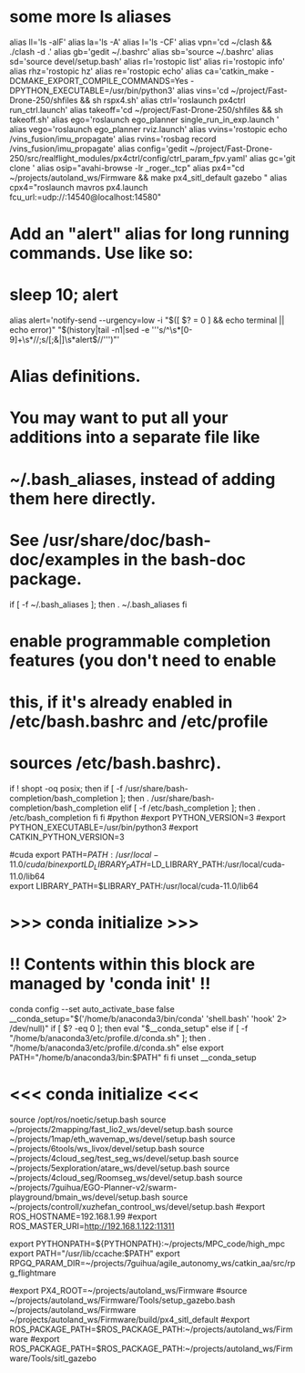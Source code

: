 
# some more ls aliases
alias ll='ls -alF'
alias la='ls -A'
alias l='ls -CF'
alias vpn='cd ~/clash && ./clash -d .'
alias gb='gedit ~/.bashrc'
alias sb='source ~/.bashrc'
alias sd='source devel/setup.bash'
alias rl='rostopic list'
alias ri='rostopic info'
alias rhz='rostopic hz'
alias re='rostopic echo'
alias ca='catkin_make -DCMAKE_EXPORT_COMPILE_COMMANDS=Yes -DPYTHON_EXECUTABLE=/usr/bin/python3'
alias vins='cd ~/project/Fast-Drone-250/shfiles && sh rspx4.sh'
alias ctrl='roslaunch px4ctrl run_ctrl.launch'
alias takeoff='cd ~/project/Fast-Drone-250/shfiles && sh takeoff.sh'
alias ego='roslaunch ego_planner single_run_in_exp.launch  '
alias vego='roslaunch ego_planner rviz.launch'
alias vvins='rostopic echo /vins_fusion/imu_propagate'
alias rvins='rosbag record /vins_fusion/imu_propagate'
alias config='gedit ~/project/Fast-Drone-250/src/realflight_modules/px4ctrl/config/ctrl_param_fpv.yaml'
alias gc='git clone '
alias osip="avahi-browse -lr _roger._tcp"
alias px4="cd ~/projects/autoland_ws/Firmware && make px4_sitl_default gazebo  "
alias cpx4="roslaunch mavros px4.launch fcu_url:=udp://:14540@localhost:14580"
# Add an "alert" alias for long running commands.  Use like so:
#   sleep 10; alert
alias alert='notify-send --urgency=low -i "$([ $? = 0 ] && echo terminal || echo error)" "$(history|tail -n1|sed -e '\''s/^\s*[0-9]\+\s*//;s/[;&|]\s*alert$//'\'')"'

# Alias definitions.
# You may want to put all your additions into a separate file like
# ~/.bash_aliases, instead of adding them here directly.
# See /usr/share/doc/bash-doc/examples in the bash-doc package.

if [ -f ~/.bash_aliases ]; then
    . ~/.bash_aliases
fi

# enable programmable completion features (you don't need to enable
# this, if it's already enabled in /etc/bash.bashrc and /etc/profile
# sources /etc/bash.bashrc).
if ! shopt -oq posix; then
  if [ -f /usr/share/bash-completion/bash_completion ]; then
    . /usr/share/bash-completion/bash_completion
  elif [ -f /etc/bash_completion ]; then
    . /etc/bash_completion
  fi
fi
#python
#export PYTHON_VERSION=3
#export PYTHON_EXECUTABLE=/usr/bin/python3
#export CATKIN_PYTHON_VERSION=3

#cuda
export PATH=$PATH:/usr/local-11.0/cuda/bin  
export LD_LIBRARY_PATH=$LD_LIBRARY_PATH:/usr/local/cuda-11.0/lib64  
export LIBRARY_PATH=$LIBRARY_PATH:/usr/local/cuda-11.0/lib64
 
# >>> conda initialize >>>
# !! Contents within this block are managed by 'conda init' !!
conda config --set auto_activate_base false
__conda_setup="$('/home/b/anaconda3/bin/conda' 'shell.bash' 'hook' 2> /dev/null)"
if [ $? -eq 0 ]; then
    eval "$__conda_setup"
else
    if [ -f "/home/b/anaconda3/etc/profile.d/conda.sh" ]; then
        . "/home/b/anaconda3/etc/profile.d/conda.sh"
    else
        export PATH="/home/b/anaconda3/bin:$PATH"
    fi
fi
unset __conda_setup
# <<< conda initialize <<<

source /opt/ros/noetic/setup.bash 
source ~/projects/2mapping/fast_lio2_ws/devel/setup.bash
source ~/projects/1map/eth_wavemap_ws/devel/setup.bash
source ~/projects/6tools/ws_livox/devel/setup.bash 
source ~/projects/4cloud_seg/test_seg_ws/devel/setup.bash
source ~/projects/5exploration/atare_ws/devel/setup.bash
source ~/projects/4cloud_seg/Roomseg_ws/devel/setup.bash
source ~/projects/7guihua/EGO-Planner-v2/swarm-playground/bmain_ws/devel/setup.bash
source ~/projects/controll/xuzhefan_controol_ws/devel/setup.bash
#export ROS_HOSTNAME=192.168.1.99
#export ROS_MASTER_URI=http://192.168.1.122:11311

 
export PYTHONPATH=${PYTHONPATH}:~/projects/MPC_code/high_mpc
export PATH="/usr/lib/ccache:$PATH"
export RPGQ_PARAM_DIR=~/projects/7guihua/agile_autonomy_ws/catkin_aa/src/rpg_flightmare

#export PX4_ROOT=~/projects/autoland_ws/Firmware
#source ~/projects/autoland_ws/Firmware/Tools/setup_gazebo.bash ~/projects/autoland_ws/Firmware ~/projects/autoland_ws/Firmware/build/px4_sitl_default
#export ROS_PACKAGE_PATH=$ROS_PACKAGE_PATH:~/projects/autoland_ws/Firmware
#export ROS_PACKAGE_PATH=$ROS_PACKAGE_PATH:~/projects/autoland_ws/Firmware/Tools/sitl_gazebo